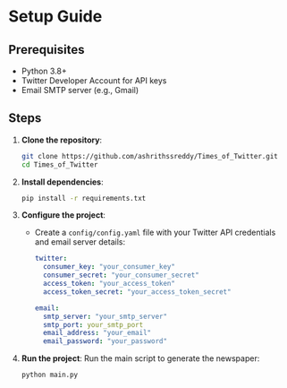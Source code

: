 
# Setup Guide

## Prerequisites
- Python 3.8+
- Twitter Developer Account for API keys
- Email SMTP server (e.g., Gmail)

## Steps
1. **Clone the repository**:
   ```bash
   git clone https://github.com/ashrithssreddy/Times_of_Twitter.git
   cd Times_of_Twitter
   ```

2. **Install dependencies**:
   ```bash
   pip install -r requirements.txt
   ```

3. **Configure the project**:
   - Create a `config/config.yaml` file with your Twitter API credentials and email server details:
     ```yaml
     twitter:
       consumer_key: "your_consumer_key"
       consumer_secret: "your_consumer_secret"
       access_token: "your_access_token"
       access_token_secret: "your_access_token_secret"

     email:
       smtp_server: "your_smtp_server"
       smtp_port: your_smtp_port
       email_address: "your_email"
       email_password: "your_password"
     ```

4. **Run the project**:
   Run the main script to generate the newspaper:
   ```bash
   python main.py
   ```
